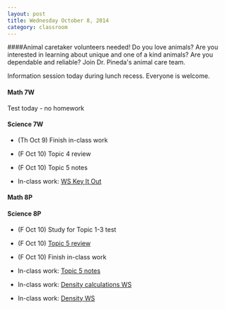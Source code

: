 ```yaml
---
layout: post  
title: Wednesday October 8, 2014
category: classroom
--- 
```

####Animal caretaker volunteers needed!
Do you love animals? Are you interested in learning about unique and one of a kind animals? Are you dependable and reliable? Join Dr. Pineda's animal care team. 

Information session today during lunch recess. Everyone is welcome. 

#### Math 7W
Test today - no homework

#### Science 7W
* (Th Oct 9) Finish in-class work
* (F Oct 10) Topic 4 review
* (F Oct 10) Topic 5 notes

* In-class work: [WS Key It Out](https://www.dropbox.com/s/rnkbngfwxez87hr/Key%20It%20Out.pdf?dl=0)

#### Math 8P

#### Science 8P
* (F Oct 10) Study for Topic 1-3 test
* (F Oct 10) [Topic 5 review](https://www.dropbox.com/s/uz1d8ve6ognskfr/ScienceFocus%208%20p58.pdf?dl=0)
* (F Oct 10) Finish in-class work

* In-class work: [Topic 5 notes](https://www.dropbox.com/s/n5ps4rdrn5reuax/Topic%205.1-%20Density.ppt?dl=0)
* In-class work: [Density calculations WS](https://www.dropbox.com/s/x0up0zv5dn0m5n0/Density%20Calculations.pdf?dl=0) 
* In-class work: [Density WS](https://www.dropbox.com/s/mbubr0so94t66iq/Density.pdf?dl=0)
